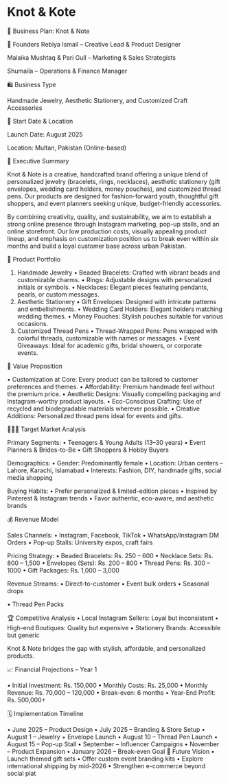# Knot & Kote
📘 Business Plan: Knot & Note

🧵 Founders
Rebiya Ismail – Creative Lead & Product Designer

Malaika Mushtaq & Pari Gull – Marketing & Sales Strategists

Shumaila – Operations & Finance Manager

🛍️ Business Type

Handmade Jewelry, Aesthetic Stationery, and Customized Craft Accessories

📍 Start Date & Location

Launch Date: August 2025

Location: Multan, Pakistan (Online-based)

🌟 Executive Summary

Knot & Note is a creative, handcrafted brand offering a unique blend of personalized jewelry (bracelets, rings, necklaces), aesthetic stationery (gift envelopes, wedding card holders, money pouches), and customized thread pens. Our products are designed for fashion-forward youth, thoughtful gift shoppers, and event planners seeking unique, budget-friendly accessories.

By combining creativity, quality, and sustainability, we aim to establish a strong online presence through Instagram marketing, pop-up stalls, and an online storefront. Our low production costs, visually appealing product lineup, and emphasis on customization position us to break even within six months and build a loyal customer base across urban Pakistan.

🎁 Product Portfolio

1. Handmade Jewelry
• Beaded Bracelets: Crafted with vibrant beads and customizable charms.
• Rings: Adjustable designs with personalized initials or symbols.
• Necklaces: Elegant pieces featuring pendants, pearls, or custom messages.
2. Aesthetic Stationery
• Gift Envelopes: Designed with intricate patterns and embellishments.
• Wedding Card Holders: Elegant holders matching wedding themes.
• Money Pouches: Stylish pouches suitable for various occasions.
3. Customized Thread Pens
• Thread-Wrapped Pens: Pens wrapped with colorful threads, customizable with names or messages.
• Event Giveaways: Ideal for academic gifts, bridal showers, or corporate events.

🎯 Value Proposition

• Customization at Core: Every product can be tailored to customer preferences and themes.
• Affordability: Premium handmade feel without the premium price.
• Aesthetic Designs: Visually compelling packaging and Instagram-worthy product layouts.
• Eco-Conscious Crafting: Use of recycled and biodegradable materials wherever possible.
• Creative Additions: Personalized thread pens ideal for events and gifts.

🧑‍🤝‍🧑 Target Market Analysis

Primary Segments:
• Teenagers & Young Adults (13–30 years)
• Event Planners & Brides-to-Be
• Gift Shoppers & Hobby Buyers

Demographics:
• Gender: Predominantly female
• Location: Urban centers – Lahore, Karachi, Islamabad
• Interests: Fashion, DIY, handmade gifts, social media shopping

Buying Habits:
• Prefer personalized & limited-edition pieces
• Inspired by Pinterest & Instagram trends
• Favor authentic, eco-aware, and aesthetic brands

💰 Revenue Model

Sales Channels:
• Instagram, Facebook, TikTok
• WhatsApp/Instagram DM Orders
• Pop-up Stalls: University expos, craft fairs

Pricing Strategy:
• Beaded Bracelets: Rs. 250 – 600
• Necklace Sets: Rs. 800 – 1,500
• Envelopes (Sets): Rs. 200 – 800
• Thread Pens: Rs. 300 – 1000
• Gift Packages: Rs. 1,000 – 3,000

Revenue Streams:
• Direct-to-customer
• Event bulk orders
• Seasonal drops

• Thread Pen Packs

🏆 Competitive Analysis
• Local Instagram Sellers: Loyal but inconsistent
• High-end Boutiques: Quality but expensive
• Stationery Brands: Accessible but generic

Knot & Note bridges the gap with stylish, affordable, and personalized products.

📈 Financial Projections – Year 1

• Initial Investment: Rs. 150,000
• Monthly Costs: Rs. 25,000
• Monthly Revenue: Rs. 70,000 – 120,000
• Break-even: 6 months
• Year-End Profit: Rs. 500,000+

🗓️ Implementation Timeline

• June 2025 – Product Design
• July 2025 – Branding & Store Setup
• August 1 – Jewelry + Envelope Launch
• August 10 – Thread Pen Launch
• August 15 – Pop-up Stall
• September – Influencer Campaigns
• November – Product Expansion
• January 2026 – Break-even Goal
🌈 Future Vision
• Launch themed gift sets
• Offer custom event branding kits
• Explore international shipping by mid-2026
• Strengthen e-commerce beyond social plat
